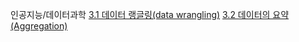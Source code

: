 인공지능/데이터과학
<a href='https://github.com/ycoplusone/w2ji_qda/blob/main/ai_ds/t03_01.py'>3.1 데이터 랭글링(data wrangling)</a>
<a href='https://github.com/ycoplusone/w2ji_qda/blob/main/ai_ds/t03_02.py'>3.2 데이터의 요약(Aggregation)</a>